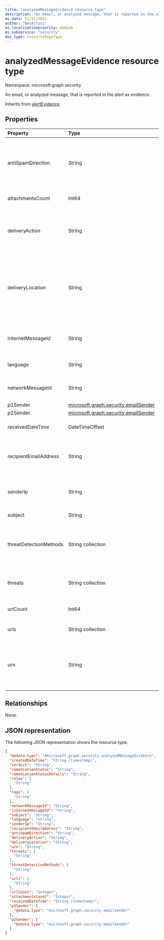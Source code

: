 ```yaml
---
title: "analyzedMessageEvidence resource type"
description: "An email, or analyzed message, that is reported in the alert as evidence."
ms.date: 11/11/2022
author: "BenAlfasi"
ms.localizationpriority: medium
ms.subservice: "security"
doc_type: resourcePageType
---
```


# analyzedMessageEvidence resource type

Namespace: microsoft.graph.security

An email, or analyzed message, that is reported in the alert as evidence.

Inherits from [alertEvidence](../resources/security-alertevidence.md).

## Properties
|Property|Type|Description|
|:---|:---|:---|
|antiSpamDirection|String|Direction of the email relative to your network. The possible values are: `inbound`, `outbound` or `intraorg`.|
|attachmentsCount|Int64|Number of attachments in the email.|
|deliveryAction|String|Delivery action of the email. The possible values are: `delivered`, `deliveredAsSpam`, `junked`, `blocked`, or `replaced`.|
|deliveryLocation|String|Location where the email was delivered. The possible values are: `inbox`, `external`, `junkFolder`, `quarantine`, `failed`, `dropped`, `deletedFolder` or `forwarded`.|
|internetMessageId|String|Public-facing identifier for the email that is set by the sending email system.|
|language|String|Detected language of the email content.|
|networkMessageId|String|Unique identifier for the email, generated by Microsoft 365.|
|p1Sender|[microsoft.graph.security.emailSender](../resources/security-emailsender.md)|The P1 sender.|
|p2Sender|[microsoft.graph.security.emailSender](../resources/security-emailsender.md)|The P2 sender.|
|receivedDateTime|DateTimeOffset|Date and time when the email was received.|
|recipientEmailAddress|String|Email address of the recipient, or email address of the recipient after distribution list expansion.|
|senderIp|String|IP address of the last detected mail server that relayed the message.|
|subject|String|Subject of the email.|
|threatDetectionMethods|String collection|Collection of methods used to detect malware, phishing, or other threats found in the email.|
|threats|String collection|Collection of detection names for malware or other threats found.|
|urlCount|Int64|Number of embedded URLs in the email.|
|urls|String collection|Collection of the URLs contained in this email.|
|urn|String|Uniform resource name (URN) of the automated investigation where the cluster was identified.|

## Relationships
None.

## JSON representation
The following JSON representation shows the resource type.
<!-- {
  "blockType": "resource",
  "@odata.type": "microsoft.graph.security.analyzedMessageEvidence",
  "baseType": "microsoft.graph.security.alertEvidence"
}
-->
``` json
{
  "@odata.type": "#microsoft.graph.security.analyzedMessageEvidence",
  "createdDateTime": "String (timestamp)",
  "verdict": "String",
  "remediationStatus": "String",
  "remediationStatusDetails": "String",
  "roles": [
    "String"
  ],
  "tags": [
    "String"
  ],
  "networkMessageId": "String",
  "internetMessageId": "String",
  "subject": "String",
  "language": "String",
  "senderIp": "String",
  "recipientEmailAddress": "String",
  "antiSpamDirection": "String",
  "deliveryAction": "String",
  "deliveryLocation": "String",
  "urn": "String",
  "threats": [
    "String"
  ],
  "threatDetectionMethods": [
    "String"
  ],
  "urls": [
    "String"
  ],
  "urlCount": "Integer",
  "attachmentsCount": "Integer",
  "receivedDateTime": "String (timestamp)",
  "p1Sender": {
    "@odata.type": "microsoft.graph.security.emailSender"
  },
  "p2Sender": {
    "@odata.type": "microsoft.graph.security.emailSender"
  }
}
```